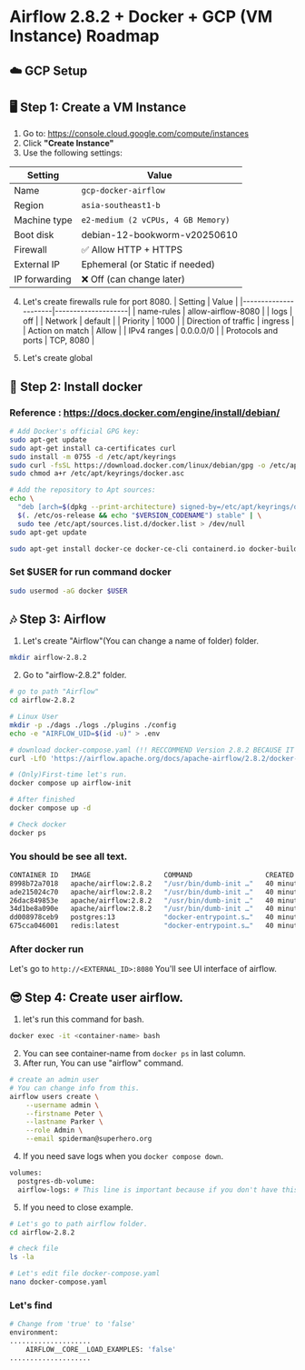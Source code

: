 # Airflow 2.8.2 + Docker + GCP (VM Instance) Roadmap

## ☁️ GCP Setup
## 🖥️ Step 1: Create a VM Instance

1. Go to: https://console.cloud.google.com/compute/instances
2. Click **"Create Instance"**
3. Use the following settings:

| Setting            | Value                      |
|--------------------|----------------------------|
| Name               | `gcp-docker-airflow`      |
| Region             | `asia-southeast1-b`        |
| Machine type       | `e2-medium (2 vCPUs, 4 GB Memory)`|
| Boot disk          | debian-12-bookworm-v20250610 |
| Firewall           | ✅ Allow HTTP + HTTPS       |
| External IP        | Ephemeral (or Static if needed) |
| IP forwarding      | ❌ Off (can change later)  |

4. Let's create firewalls rule for port 8080.
| Setting              | Value              |
|----------------------|--------------------|
| name-rules           | allow-airflow-8080 |
| logs                 | off                |
| Network              | default            |
| Priority             | 1000               |
| Direction of traffic | ingress            |
| Action on match      | Allow              |
| IPv4 ranges          | 0.0.0.0/0          |
| Protocols and ports  | TCP, 8080          |

5. Let's create global


## 🐳 Step 2: Install docker
### Reference : https://docs.docker.com/engine/install/debian/

```bash
# Add Docker's official GPG key:
sudo apt-get update
sudo apt-get install ca-certificates curl
sudo install -m 0755 -d /etc/apt/keyrings
sudo curl -fsSL https://download.docker.com/linux/debian/gpg -o /etc/apt/keyrings/docker.asc
sudo chmod a+r /etc/apt/keyrings/docker.asc

# Add the repository to Apt sources:
echo \
  "deb [arch=$(dpkg --print-architecture) signed-by=/etc/apt/keyrings/docker.asc] https://download.docker.com/linux/debian \
  $(. /etc/os-release && echo "$VERSION_CODENAME") stable" | \
  sudo tee /etc/apt/sources.list.d/docker.list > /dev/null
sudo apt-get update
```
```bash
sudo apt-get install docker-ce docker-ce-cli containerd.io docker-buildx-plugin docker-compose-plugin
```
### Set $USER for run command docker
```bash
sudo usermod -aG docker $USER
```
## 🎶 Step 3: Airflow

1. Let's create "Airflow"(You can change a name of folder) folder.
```bash
mkdir airflow-2.8.2
```
2. Go to "airflow-2.8.2" folder.
```bash
# go to path "Airflow"
cd airflow-2.8.2

# Linux User
mkdir -p ./dags ./logs ./plugins ./config
echo -e "AIRFLOW_UID=$(id -u)" > .env

# download docker-compose.yaml (!! RECCOMMEND Version 2.8.2 BECAUSE IT'S STABLE)
curl -LfO 'https://airflow.apache.org/docs/apache-airflow/2.8.2/docker-compose.yaml'

# (Only)First-time let's run.
docker compose up airflow-init

# After finished
docker compose up -d

# Check docker
docker ps
```
### You should be see all text.
```bash
CONTAINER ID   IMAGE                  COMMAND                  CREATED          STATUS                    PORTS                                         NAMES
8998b72a7018   apache/airflow:2.8.2   "/usr/bin/dumb-init …"   40 minutes ago   Up 40 minutes (healthy)   8080/tcp                                      airflow-282-airflow-triggerer-1
ade215024c70   apache/airflow:2.8.2   "/usr/bin/dumb-init …"   40 minutes ago   Up 40 minutes (healthy)   0.0.0.0:8080->8080/tcp, [::]:8080->8080/tcp   airflow-282-airflow-webserver-1
26dac849853e   apache/airflow:2.8.2   "/usr/bin/dumb-init …"   40 minutes ago   Up 40 minutes (healthy)   8080/tcp                                      airflow-282-airflow-worker-1
34d1be8a090e   apache/airflow:2.8.2   "/usr/bin/dumb-init …"   40 minutes ago   Up 40 minutes (healthy)   8080/tcp                                      airflow-282-airflow-scheduler-1
dd008978ceb9   postgres:13            "docker-entrypoint.s…"   40 minutes ago   Up 40 minutes (healthy)   5432/tcp                                      airflow-282-postgres-1
675cca046001   redis:latest           "docker-entrypoint.s…"   40 minutes ago   Up 40 minutes (healthy)   6379/tcp                                      airflow-282-redis-1
```
### After docker run
Let's go to ```http://<EXTERNAL_ID>:8080```
You'll see UI interface of airflow.

## 😎 Step 4: Create user airflow.
1. let's run this command for bash.
```bash
docker exec -it <container-name> bash
```
2. You can see container-name from ```docker ps``` in last column.
3. After run, You can use "airflow" command.
```bash
# create an admin user
# You can change info from this.
airflow users create \
    --username admin \
    --firstname Peter \
    --lastname Parker \
    --role Admin \
    --email spiderman@superhero.org
```
4. If you need save logs when you `docker compose down`.
```bash
volumes:
  postgres-db-volume:
  airflow-logs: # This line is important because if you don't have this line. When you `docker compose down` all config ex. USER will lost after down docker. You'll need to save this logs for when you start docker again.
```
5. If you need to close example.
```bash
# Let's go to path airflow folder.
cd airflow-2.8.2

# check file
ls -la

# Let's edit file docker-compose.yaml
nano docker-compose.yaml
```
### Let's find 
```bash
# Change from 'true' to 'false'
environment:
....................
    AIRFLOW__CORE__LOAD_EXAMPLES: 'false'
....................
```

